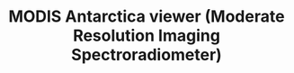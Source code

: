 ---
layout: resource
title: "MODIS Antarctica viewer (Moderate Resolution Imaging Spectroradiometer) "
---